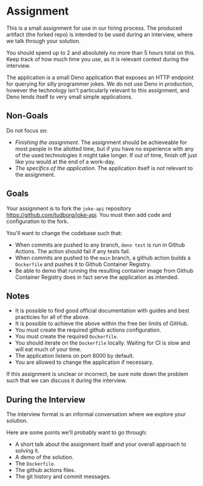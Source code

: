 # Assignment

This is a small assignment for use in our hiring process.
The produced artifact (the forked repo) is intended to be used during an interview, where we talk through your solution.

You should spend up to 2 and absolutely no more than 5 hours total on this.
Keep track of how much time you use, as it is relevant context during the interview.

The application is a small Deno application that exposes an HTTP endpoint for querying for silly programmer jokes.
We do not use Deno in production, however the technology isn't particularly relevant to this assignment, and Deno lends itself to very small simple applications.


## Non-Goals

Do not focus on:

- _Finishing the assignment_.
  The assignment should be achieveable for most people in the allotted time,
  but if you have no experience with any of the used technologies it might take longer.
  If out of time, finish off just like you would at the end of a work-day.
- _The specifics of the application_.
  The application itself is not relevant to the assignment.

## Goals

Your assignment is to fork the `joke-api` repository https://github.com/tudborg/joke-api.
You must then add code and configuration to the fork.

You'll want to change the codebase such that:
- When commits are pushed to any branch, `deno test` is run in Github Actions. The action should fail if any tests fail.
- When commits are pushed to the `main` branch, a github action builds a `Dockerfile` and pushes it to Github Container Registry.
- Be able to demo that running the resulting container image from Github Container Registry does in fact serve the application as intended.


## Notes

- It is possible to find good official documentation with guides and best practicies for all of the above.
- It is possible to achieve the above within the free tier limits of GitHub.
- You must create the required github actions configuration.
- You must create the required `Dockerfile`.
- You should iterate on the `Dockerfile` locally. Waiting for CI is slow and will eat much of your time.
- The application listens on port 8000 by default.
- You are allowed to change the application if necessary.

If this assignment is unclear or incorrect,
be sure note down the problem such that we can discuss it during the interview.


## During the Interview

The interview format is an informal conversation where we explore your solution.

Here are some points we'll probably want to go through:

- A short talk about the assignment itself and your overall approach to solving it.
- A demo of the solution.
- The `Dockerfile`.
- The github actions files.
- The git history and commit messages.

